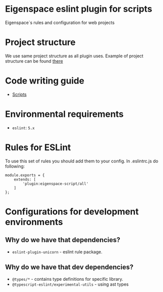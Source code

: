 # Eigenspace eslint plugin for scripts

Eigenspace`s rules and configuration for web projects

# Project structure

We use same project structure as all plugin uses.
Example of project structure can be found [there](https://github.com/DianaSuvorova/eslint-plugin-react-redux)

# Code writing guide

* [Scripts](https://github.com/eigen-space/codestyle/tree/dev/doc/scripts)

# Environmental requirements
* `eslint`: `5.x`

# Rules for ESLint

To use this set of rules you should add them to your config.
In .eslintrc.js do following:
```
module.exports = {
    extends: [
        'plugin:eigenspace-script/all'
    ]
};
```
    
# Configurations for development environments

## Why do we have that dependencies?

* `eslint-plugin-unicorn` - eslint rule package.

## Why do we have that dev dependencies?

* `@types/*` - contains type definitions for specific library.
* `@typescript-eslint/experimental-utils` - using ast types